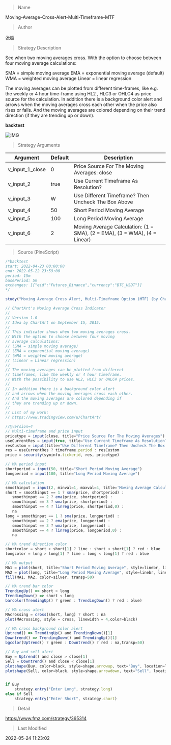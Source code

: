 
> Name

Moving-Average-Cross-Alert-Multi-Timeframe-MTF

> Author

张超

> Strategy Description

See when two moving averages cross. With the option to choose between four moving average calculations:

SMA = simple moving average
EMA = exponential moving average (default)
WMA = weighted moving average
Linear = linear regression

The moving averages can be plotted from different time-frames, like e.g. the weekly or 4 hour time-frame using HL2 , HLC3 or OHLC4 as price source for the calculation. In addition there is a background color alert and arrows when the moving averages cross each other when the price also rises or falls. And the moving averages are colored depending on their trend direction (if they are trending up or down).



**backtest**

 ![IMG](https://www.fmz.com/upload/asset/177719604d95d13a9de.png) 

> Strategy Arguments



|Argument|Default|Description|
|----|----|----|
|v_input_1_close|0|Price Source For The Moving Averages: close|high|low|open|hl2|hlc3|hlcc4|ohlc4|
|v_input_2|true|Use Current Timeframe As Resolution?|
|v_input_3|W|Use Different Timeframe? Then Uncheck The Box Above|
|v_input_4|50|Short Period Moving Average|
|v_input_5|100|Long Period Moving Average|
|v_input_6|2|Moving Average Calculation: (1 = SMA), (2 = EMA), (3 = WMA), (4 = Linear)|


> Source (PineScript)

``` javascript
/*backtest
start: 2022-04-23 00:00:00
end: 2022-05-22 23:59:00
period: 15m
basePeriod: 5m
exchanges: [{"eid":"Futures_Binance","currency":"BTC_USDT"}]
*/

study("Moving Average Cross Alert, Multi-Timeframe Option (MTF) (by ChartArt)", shorttitle="CA_-_MA_cross", overlay=true)

// ChartArt's Moving Average Cross Indicator
//
// Version 1.0
// Idea by ChartArt on September 15, 2015.
//
// This indicator shows when two moving averages cross.
// With the option to choose between four moving
// average calculations:
// (SMA = simple moving average)
// (EMA = exponential moving average)
// (WMA = weighted moving average)
// (Linear = Linear regression)
//
// The moving averages can be plotted from different
// timeframes, like the weekly or 4 hour timeframe.
// With the possibility to use HL2, HLC3 or OHLC4 prices.
// 
// In addition there is a background color alert
// and arrows when the moving averages cross each other.
// And the moving averages are colored depending if
// they are trending up or down.
//
// List of my work: 
// https://www.tradingview.com/u/ChartArt/

//@version=4
// Multi-timeframe and price input
pricetype = input(close, title="Price Source For The Moving Averages")
useCurrentRes = input(true, title="Use Current Timeframe As Resolution?")
resCustom = input(title="Use Different Timeframe? Then Uncheck The Box Above", defval="W")
res = useCurrentRes ? timeframe.period : resCustom
price = security(syminfo.tickerid, res, pricetype)

// MA period input
shortperiod = input(50, title="Short Period Moving Average")
longperiod = input(100, title="Long Period Moving Average")

// MA calculation
smoothinput = input(2, minval=1, maxval=4, title='Moving Average Calculation: (1 = SMA), (2 = EMA), (3 = WMA), (4 = Linear)')
short = smoothinput == 1 ? sma(price, shortperiod) :
   smoothinput == 2 ? ema(price, shortperiod) :
   smoothinput == 3 ? wma(price, shortperiod) :
   smoothinput == 4 ? linreg(price, shortperiod,0) :
   na
long = smoothinput == 1 ? sma(price, longperiod) :
   smoothinput == 2 ? ema(price, longperiod) :
   smoothinput == 3 ? wma(price, longperiod) :
   smoothinput == 4 ? linreg(price, longperiod,0) :
   na

// MA trend direction color
shortcolor = short > short[1] ? lime : short < short[1] ? red : blue
longcolor = long > long[1] ? lime : long < long[1] ? red : blue

// MA output
MA1 = plot(short, title="Short Period Moving Average", style=linebr, linewidth=2, color=shortcolor)
MA2 = plot(long, title="Long Period Moving Average", style=linebr, linewidth=4, color=longcolor)
fill(MA1, MA2, color=silver, transp=50)

// MA trend bar color
TrendingUp() => short > long 
TrendingDown() => short < long 
barcolor(TrendingUp() ? green : TrendingDown() ? red : blue)

// MA cross alert
MAcrossing = cross(short, long) ? short : na
plot(MAcrossing, style = cross, linewidth = 4,color=black)

// MA cross background color alert
Uptrend() => TrendingUp() and TrendingDown()[1]
Downtrend() => TrendingDown() and TrendingUp()[1]
bgcolor(Uptrend() ? green : Downtrend() ? red : na,transp=50)

// Buy and sell alert
Buy = Uptrend() and close > close[1]
Sell = Downtrend() and close < close[1]
plotshape(Buy, color=black, style=shape.arrowup, text="Buy", location=location.bottom)
plotshape(Sell, color=black, style=shape.arrowdown, text="Sell", location=location.top)


if Buy
    strategy.entry("Enter Long", strategy.long)
else if Sell
    strategy.entry("Enter Short", strategy.short)
```

> Detail

https://www.fmz.com/strategy/365314

> Last Modified

2022-05-24 11:23:02
